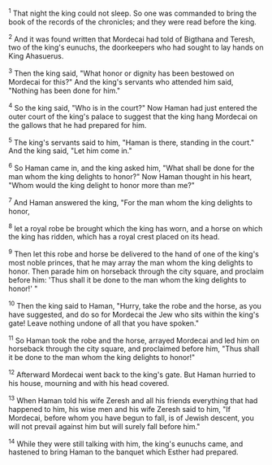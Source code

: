 <sup>1</sup> 
That night the king could not sleep. So one was commanded to bring the book of the records of the chronicles; and they were read before the king. 

<sup>2</sup> 
And it was found written that Mordecai had told of Bigthana and Teresh, two of the king's eunuchs, the doorkeepers who had sought to lay hands on King Ahasuerus. 

<sup>3</sup> 
Then the king said, "What honor or dignity has been bestowed on Mordecai for this?" And the king's servants who attended him said, "Nothing has been done for him." 

<sup>4</sup> 
So the king said, "Who is in the court?" Now Haman had just entered the outer court of the king's palace to suggest that the king hang Mordecai on the gallows that he had prepared for him. 

<sup>5</sup> 
The king's servants said to him, "Haman is there, standing in the court." And the king said, "Let him come in." 

<sup>6</sup> 
So Haman came in, and the king asked him, "What shall be done for the man whom the king delights to honor?" Now Haman thought in his heart, "Whom would the king delight to honor more than me?" 

<sup>7</sup> 
And Haman answered the king, "For the man whom the king delights to honor, 

<sup>8</sup> 
let a royal robe be brought which the king has worn, and a horse on which the king has ridden, which has a royal crest placed on its head. 

<sup>9</sup> 
Then let this robe and horse be delivered to the hand of one of the king's most noble princes, that he may array the man whom the king delights to honor. Then parade him on horseback through the city square, and proclaim before him: 'Thus shall it be done to the man whom the king delights to honor!' " 

<sup>10</sup> 
Then the king said to Haman, "Hurry, take the robe and the horse, as you have suggested, and do so for Mordecai the Jew who sits within the king's gate! Leave nothing undone of all that you have spoken." 

<sup>11</sup> 
So Haman took the robe and the horse, arrayed Mordecai and led him on horseback through the city square, and proclaimed before him, "Thus shall it be done to the man whom the king delights to honor!" 

<sup>12</sup> 
Afterward Mordecai went back to the king's gate. But Haman hurried to his house, mourning and with his head covered. 

<sup>13</sup> 
When Haman told his wife Zeresh and all his friends everything that had happened to him, his wise men and his wife Zeresh said to him, "If Mordecai, before whom you have begun to fall, is of Jewish descent, you will not prevail against him but will surely fall before him." 

<sup>14</sup> 
While they were still talking with him, the king's eunuchs came, and hastened to bring Haman to the banquet which Esther had prepared.